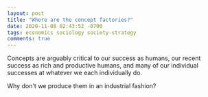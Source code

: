 ```yaml
---
layout: post
title: "Where are the concept factories?"
date: 2020-11-08 02:43:52 -0700
tags: economics sociology society-strategy
comments: true
---
```

Concepts are arguably critical to our success as humans, our recent success as rich and productive humans, and many of our individual successes at whatever we each individually do.

Why don't we produce them in an industrial fashion?
